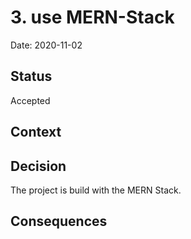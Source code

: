 # 3. use MERN-Stack

Date: 2020-11-02

## Status

Accepted

## Context



## Decision

The project is build with the MERN Stack. 

## Consequences

